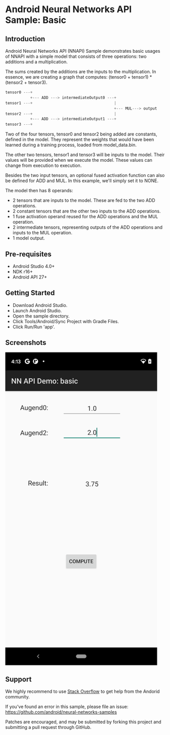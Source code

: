 Android Neural Networks API Sample: Basic
======================

Introduction
----------

Android Neural Networks API (NNAPI) Sample demonstrates basic usages of NNAPI with a simple model that consists of three operations: two additions and a multiplication.

The sums created by the additions are the inputs to the multiplication. In essence, we are creating a graph that computes: (tensor0 + tensor1) * (tensor2 + tensor3).
```java
tensor0 ---+
           +--- ADD ---> intermediateOutput0 ---+
tensor1 ---+                                    |
                                                +--- MUL---> output
tensor2 ---+                                    |
           +--- ADD ---> intermediateOutput1 ---+
tensor3 ---+
```

Two of the four tensors, tensor0 and tensor2 being added are constants, defined in the model. They represent the weights that would have been learned during a training process, loaded from model_data.bin.

The other two tensors, tensor1 and tensor3 will be inputs to the model. Their values will be provided when we execute the model. These values can change from execution to execution.

Besides the two input tensors, an optional fused activation function can also be defined for ADD and MUL. In this example, we'll simply set it to NONE.

The model then has 8 operands:
- 2 tensors that are inputs to the model. These are fed to the two ADD operations.
- 2 constant tensors that are the other two inputs to the ADD operations.
- 1 fuse activation operand reused for the ADD operations and the MUL operation.
- 2 intermediate tensors, representing outputs of the ADD operations and inputs to the MUL operation.
- 1 model output.

Pre-requisites
----------

- Android Studio 4.0+
- NDK r16+
- Android API 27+

Getting Started
----------

- Download Android Studio.
- Launch Android Studio.
- Open the sample directory.
- Click Tools/Android/Sync Project with Gradle Files.
- Click Run/Run 'app'.

Screenshots
----------
<img src="screenshot.png" width="480">

Support
----------

We highly recommend to use [Stack Overflow](http://stackoverflow.com/questions/tagged/android) to get help from the Andorid community.

If you've found an error in this sample, please file an issue: https://github.com/android/neural-networks-samples

Patches are encouraged, and may be submitted by forking this project and submitting a pull request through GitHub.
